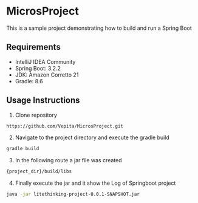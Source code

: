 # MicrosProject

This is a sample project demonstrating how to build and run a Spring Boot 

## Requirements

- IntelliJ IDEA Community
- Spring Boot: 3.2.2
- JDK: Amazon Corretto 21
- Gradle: 8.6

## Usage Instructions

1. Clone repository
```bash
https://github.com/Vepita/MicrosProject.git
```

2. Navigate to the project directory and execute the gradle build
```bash
gradle build
```

3. In the following route a jar file was created
```bash
{project_dir}/build/libs 
```

4. Finally execute the jar and it show the Log of Springboot project
```bash
java -jar litethinking-project-0.0.1-SNAPSHOT.jar 
```





